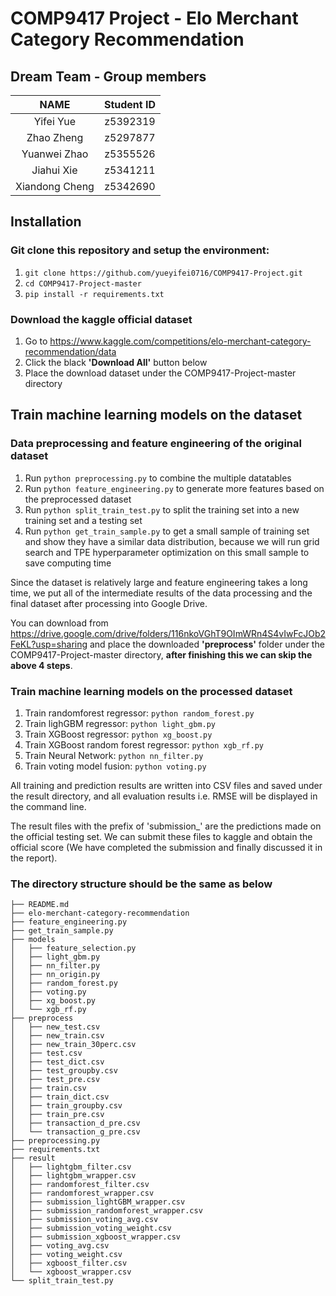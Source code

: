 # COMP9417 Project - Elo Merchant Category Recommendation

## Dream Team - Group members

|      NAME      | Student ID |
|:--------------:|:----------:|
|   Yifei Yue    |  z5392319  |
|   Zhao Zheng   |  z5297877  |
|  Yuanwei Zhao  |  z5355526  |
|   Jiahui Xie   |  z5341211  |
| Xiandong Cheng |  z5342690  |


## Installation

### Git clone this repository and setup the environment:
1. `git clone https://github.com/yueyifei0716/COMP9417-Project.git`
2. `cd COMP9417-Project-master`
3. `pip install -r requirements.txt`

### Download the kaggle official dataset
1. Go to https://www.kaggle.com/competitions/elo-merchant-category-recommendation/data
2. Click the black **'Download All'** button below
3. Place the download dataset under the COMP9417-Project-master directory


## Train machine learning models on the dataset

### Data preprocessing and feature engineering of the original dataset
1. Run `python preprocessing.py` to combine the multiple datatables
2. Run `python feature_engineering.py` to generate more features based on the preprocessed dataset
3. Run `python split_train_test.py` to split the training set into a new training set and a testing set
4. Run `python get_train_sample.py` to get a small sample of training set and show they have a similar data distribution, because we will run grid search and TPE hyperparameter optimization on this small sample to save computing time

Since the dataset is relatively large and feature engineering takes a long time,
we put all of the intermediate results of the data processing and the final dataset after processing into Google Drive.

You can download from https://drive.google.com/drive/folders/116nkoVGhT9OImWRn4S4vIwFcJOb2FeKL?usp=sharing and place the downloaded **'preprocess'** folder under the COMP9417-Project-master directory,
**after finishing this we can skip the above 4 steps**.

### Train machine learning models on the processed dataset
1. Train randomforest regressor: `python random_forest.py`
2. Train lighGBM regressor: `python light_gbm.py`
3. Train XGBoost regressor: `python xg_boost.py`
4. Train XGBoost random forest regressor: `python xgb_rf.py`
5. Train Neural Network: `python nn_filter.py`
6. Train voting model fusion: `python voting.py`

All training and prediction results are written into CSV files and 
saved under the result directory, and all evaluation results i.e. RMSE will be displayed in the command line.

The result files with the prefix of 'submission_' are the predictions made on the official testing set. We can submit these files to kaggle and obtain the official score (We have completed the submission and finally discussed it in the report).

### The directory structure should be the same as below
```tree
├── README.md
├── elo-merchant-category-recommendation
├── feature_engineering.py
├── get_train_sample.py
├── models
│   ├── feature_selection.py
│   ├── light_gbm.py
│   ├── nn_filter.py
│   ├── nn_origin.py
│   ├── random_forest.py
│   ├── voting.py
│   ├── xg_boost.py
│   └── xgb_rf.py
├── preprocess
│   ├── new_test.csv
│   ├── new_train.csv
│   ├── new_train_30perc.csv
│   ├── test.csv
│   ├── test_dict.csv
│   ├── test_groupby.csv
│   ├── test_pre.csv
│   ├── train.csv
│   ├── train_dict.csv
│   ├── train_groupby.csv
│   ├── train_pre.csv
│   ├── transaction_d_pre.csv
│   └── transaction_g_pre.csv
├── preprocessing.py
├── requirements.txt
├── result
│   ├── lightgbm_filter.csv
│   ├── lightgbm_wrapper.csv
│   ├── randomforest_filter.csv
│   ├── randomforest_wrapper.csv
│   ├── submission_lightGBM_wrapper.csv
│   ├── submission_randomforest_wrapper.csv
│   ├── submission_voting_avg.csv
│   ├── submission_voting_weight.csv
│   ├── submission_xgboost_wrapper.csv
│   ├── voting_avg.csv
│   ├── voting_weight.csv
│   ├── xgboost_filter.csv
│   └── xgboost_wrapper.csv
└── split_train_test.py



```
